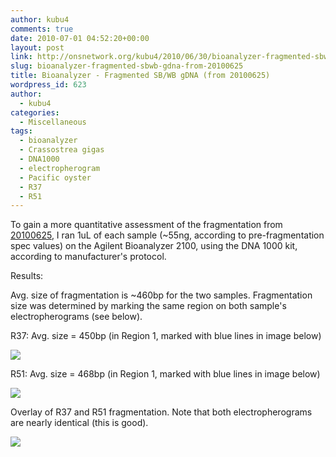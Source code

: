 ```yaml
---
author: kubu4
comments: true
date: 2010-07-01 04:52:20+00:00
layout: post
link: http://onsnetwork.org/kubu4/2010/06/30/bioanalyzer-fragmented-sbwb-gdna-from-20100625/
slug: bioanalyzer-fragmented-sbwb-gdna-from-20100625
title: Bioanalyzer - Fragmented SB/WB gDNA (from 20100625)
wordpress_id: 623
author:
  - kubu4
categories:
  - Miscellaneous
tags:
  - bioanalyzer
  - Crassostrea gigas
  - DNA1000
  - electropherogram
  - Pacific oyster
  - R37
  - R51
---
```


To gain a more quantitative assessment of the fragmentation from [20100625](/Sam%27s+Working+Notebook+May-June+2010#sjw20100625), I ran 1uL of each sample (~55ng, according to pre-fragmentation spec values) on the Agilent Bioanalyzer 2100, using the DNA 1000 kit, according to manufacturer's protocol.

Results:

Avg. size of fragmentation is ~460bp for the two samples. Fragmentation size was determined by marking the same region on both sample's electropherograms (see below).

R37: Avg. size = 450bp (in Region 1, marked with blue lines in image below)

![](http://eagle.fish.washington.edu/Arabidopsis/Bioanalyzer%20Data/20100630%20Bioanalyzer%20R37%20Frag%20electropherogram.jpg)





R51: Avg. size = 468bp (in Region 1, marked with blue lines in image below)

![](http://eagle.fish.washington.edu/Arabidopsis/Bioanalyzer%20Data/20100630%20Bioanalyzer%20R51%20Frag%20electropherogram.jpg)







Overlay of R37 and R51 fragmentation. Note that both electropherograms are nearly identical (this is good).

![](http://eagle.fish.washington.edu/Arabidopsis/Bioanalyzer%20Data/20100630%20Bioanalyzer%20R37_R51Frag%20electropherogram%20overlay.jpg)
